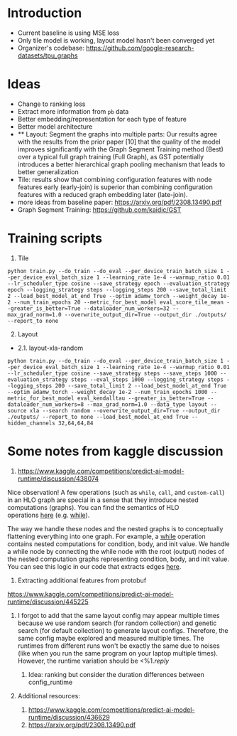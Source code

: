 # Introduction

- Current baseline is using MSE loss
- Only tile model is working, layout model hasn't been converged yet
- Organizer's codebase: https://github.com/google-research-datasets/tpu_graphs

# Ideas
- Change to ranking loss
- Extract more information from `pb` data
- Better embedding/representation for each type of feature
- Better model architecture
- ** Layout: Segment the graphs into multiple parts: Our results agree with the results from the prior paper [10] that the quality of the model improves significantly with the Graph Segment Training method (Best) over a typical full graph training (Full Graph), as GST potentially introduces a better hierarchical graph pooling mechanism that leads to better generalization
- Tile: results show that combining configuration features with node features early (early-join) is superior than combining configuration features with a reduced graph embedding later (late-join).
- more ideas from baseline paper: https://arxiv.org/pdf/2308.13490.pdf
- Graph Segment Training: https://github.com/kaidic/GST
# Training scripts

1. Tile
```
python train.py --do_train --do_eval --per_device_train_batch_size 1 --per_device_eval_batch_size 1 --learning_rate 1e-4 --warmup_ratio 0.01 --lr_scheduler_type cosine --save_strategy epoch --evaluation_strategy epoch --logging_strategy steps --logging_steps 200 --save_total_limit 2 --load_best_model_at_end True --optim adamw_torch --weight_decay 1e-2 --num_train_epochs 20 --metric_for_best_model eval_score_tile_mean --greater_is_better=True --dataloader_num_workers=32 --max_grad_norm=1.0 --overwrite_output_dir=True --output_dir ./outputs/ --report_to none
```

2. Layout
- 2.1. layout-xla-random
```
python train.py --do_train --do_eval --per_device_train_batch_size 1 --per_device_eval_batch_size 1 --learning_rate 1e-4 --warmup_ratio 0.01 --lr_scheduler_type cosine --save_strategy steps --save_steps 1000 --evaluation_strategy steps --eval_steps 1000 --logging_strategy steps --logging_steps 200 --save_total_limit 2 --load_best_model_at_end True --optim adamw_torch --weight_decay 1e-2 --num_train_epochs 1000 --metric_for_best_model eval_kendalltau --greater_is_better=True --dataloader_num_workers=8 --max_grad_norm=1.0 --data_type layout --source xla --search random --overwrite_output_dir=True --output_dir ./outputs/ --report_to none --load_best_model_at_end True --hidden_channels 32,64,64,84
```

# Some notes from kaggle discussion
1. https://www.kaggle.com/competitions/predict-ai-model-runtime/discussion/438074

Nice observation! A few operations (such as `while`, `call`, and `custom-call`) in an HLO graph are special in a sense that they introduce nested computations (graphs). You can find the semantics of HLO operations [here](https://www.tensorflow.org/xla/operation_semantics) (e.g. [while](https://www.tensorflow.org/xla/operation_semantics#while)).

The way we handle these nodes and the nested graphs is to conceptually flattening everything into one graph. For example, a [while](https://www.tensorflow.org/xla/operation_semantics#while) operation contains nested computations for condition, body, and init value. We handle a while node by connecting the while node with the root (output) nodes of the nested computation graphs representing condition, body, and init value. You can see this logic in our code that extracts edges [here](https://github.com/google-research-datasets/tpu_graphs/blob/main/tpu_graphs/process_data/xla/hlo_encoder.cc#L435).

1. Extracting additional features from protobuf

https://www.kaggle.com/competitions/predict-ai-model-runtime/discussion/445225

1. I forgot to add that the same layout config may appear multiple times because we use random search (for random collection) and genetic search (for default collection) to generate layout configs. Therefore, the same config maybe explored and measured multiple times. The runtimes from different runs won't be exactly the same due to noises (like when you run the same program on your laptop multiple times). However, the runtime variation should be <%1.*reply* 
    1. Idea: ranking but consider the duration differences between config_runtime

2. Additional resources: 
    1. https://www.kaggle.com/competitions/predict-ai-model-runtime/discussion/436629
    2. https://arxiv.org/pdf/2308.13490.pdf
